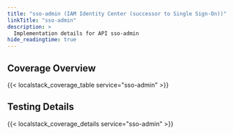 ```yaml
---
title: "sso-admin (IAM Identity Center (successor to Single Sign-On))"
linkTitle: "sso-admin"
description: >
  Implementation details for API sso-admin
hide_readingtime: true
---
```


## Coverage Overview
{{< localstack_coverage_table service="sso-admin" >}}

## Testing Details
{{< localstack_coverage_details service="sso-admin" >}}
